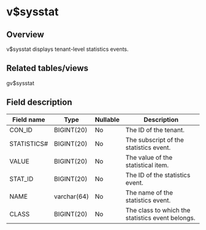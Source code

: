 v$sysstat 
==============================



Overview 
-----------------

v$sysstat displays tenant-level statistics events. 

Related tables/views 
-----------------------------

gv$sysstat

Field description 
--------------------------



| **Field name** |  **Type**   | **Nullable** |                 **Description**                  |
|----------------|-------------|--------------|--------------------------------------------------|
| CON_ID         | BIGINT(20)  | No           | The ID of the tenant.                            |
| STATISTICS#    | BIGINT(20)  | No           | The subscript of the statistics event.           |
| VALUE          | BIGINT(20)  | No           | The value of the statistical item.               |
| STAT_ID        | BIGINT(20)  | No           | The ID of the statistics event.                  |
| NAME           | varchar(64) | No           | The name of the statistics event.                |
| CLASS          | BIGINT(20)  | No           | The class to which the statistics event belongs. |


